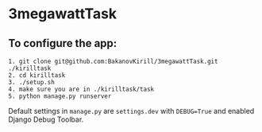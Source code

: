 # 3megawattTask

## To configure the app:
    1. git clone git@github.com:BakanovKirill/3megawattTask.git ./kirilltask
    2. cd kirilltask
    3. ./setup.sh
    4. make sure you are in ./kirilltask/task
    5. python manage.py runserver

Default settings in `manage.py` are `settings.dev` with `DEBUG=True` and enabled Django Debug Toolbar.